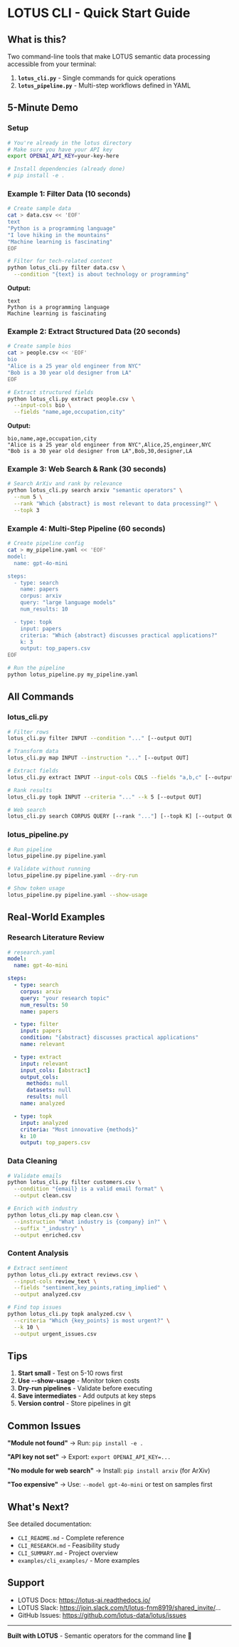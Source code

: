 # LOTUS CLI - Quick Start Guide

## What is this?

Two command-line tools that make LOTUS semantic data processing accessible from your terminal:

1. **`lotus_cli.py`** - Single commands for quick operations
2. **`lotus_pipeline.py`** - Multi-step workflows defined in YAML

## 5-Minute Demo

### Setup
```bash
# You're already in the lotus directory
# Make sure you have your API key
export OPENAI_API_KEY=your-key-here

# Install dependencies (already done)
# pip install -e .
```

### Example 1: Filter Data (10 seconds)
```bash
# Create sample data
cat > data.csv << 'EOF'
text
"Python is a programming language"
"I love hiking in the mountains"
"Machine learning is fascinating"
EOF

# Filter for tech-related content
python lotus_cli.py filter data.csv \
  --condition "{text} is about technology or programming"
```

**Output:**
```
text
Python is a programming language
Machine learning is fascinating
```

### Example 2: Extract Structured Data (20 seconds)
```bash
# Create sample bios
cat > people.csv << 'EOF'
bio
"Alice is a 25 year old engineer from NYC"
"Bob is a 30 year old designer from LA"
EOF

# Extract structured fields
python lotus_cli.py extract people.csv \
  --input-cols bio \
  --fields "name,age,occupation,city"
```

**Output:**
```
bio,name,age,occupation,city
"Alice is a 25 year old engineer from NYC",Alice,25,engineer,NYC
"Bob is a 30 year old designer from LA",Bob,30,designer,LA
```

### Example 3: Web Search & Rank (30 seconds)
```bash
# Search ArXiv and rank by relevance
python lotus_cli.py search arxiv "semantic operators" \
  --num 5 \
  --rank "Which {abstract} is most relevant to data processing?" \
  --topk 3
```

### Example 4: Multi-Step Pipeline (60 seconds)
```bash
# Create pipeline config
cat > my_pipeline.yaml << 'EOF'
model:
  name: gpt-4o-mini

steps:
  - type: search
    name: papers
    corpus: arxiv
    query: "large language models"
    num_results: 10

  - type: topk
    input: papers
    criteria: "Which {abstract} discusses practical applications?"
    k: 3
    output: top_papers.csv
EOF

# Run the pipeline
python lotus_pipeline.py my_pipeline.yaml
```

## All Commands

### lotus_cli.py

```bash
# Filter rows
lotus_cli.py filter INPUT --condition "..." [--output OUT]

# Transform data
lotus_cli.py map INPUT --instruction "..." [--output OUT]

# Extract fields
lotus_cli.py extract INPUT --input-cols COLS --fields "a,b,c" [--output OUT]

# Rank results
lotus_cli.py topk INPUT --criteria "..." --k 5 [--output OUT]

# Web search
lotus_cli.py search CORPUS QUERY [--rank "..."] [--topk K] [--output OUT]
```

### lotus_pipeline.py

```bash
# Run pipeline
lotus_pipeline.py pipeline.yaml

# Validate without running
lotus_pipeline.py pipeline.yaml --dry-run

# Show token usage
lotus_pipeline.py pipeline.yaml --show-usage
```

## Real-World Examples

### Research Literature Review
```yaml
# research.yaml
model:
  name: gpt-4o-mini

steps:
  - type: search
    corpus: arxiv
    query: "your research topic"
    num_results: 50
    name: papers

  - type: filter
    input: papers
    condition: "{abstract} discusses practical applications"
    name: relevant

  - type: extract
    input: relevant
    input_cols: [abstract]
    output_cols:
      methods: null
      datasets: null
      results: null
    name: analyzed

  - type: topk
    input: analyzed
    criteria: "Most innovative {methods}"
    k: 10
    output: top_papers.csv
```

### Data Cleaning
```bash
# Validate emails
python lotus_cli.py filter customers.csv \
  --condition "{email} is a valid email format" \
  --output clean.csv

# Enrich with industry
python lotus_cli.py map clean.csv \
  --instruction "What industry is {company} in?" \
  --suffix "_industry" \
  --output enriched.csv
```

### Content Analysis
```bash
# Extract sentiment
python lotus_cli.py extract reviews.csv \
  --input-cols review_text \
  --fields "sentiment,key_points,rating_implied" \
  --output analyzed.csv

# Find top issues
python lotus_cli.py topk analyzed.csv \
  --criteria "Which {key_points} is most urgent?" \
  --k 10 \
  --output urgent_issues.csv
```

## Tips

1. **Start small** - Test on 5-10 rows first
2. **Use --show-usage** - Monitor token costs
3. **Dry-run pipelines** - Validate before executing
4. **Save intermediates** - Add outputs at key steps
5. **Version control** - Store pipelines in git

## Common Issues

**"Module not found"**
→ Run: `pip install -e .`

**"API key not set"**
→ Export: `export OPENAI_API_KEY=...`

**"No module for web search"**
→ Install: `pip install arxiv` (for ArXiv)

**"Too expensive"**
→ Use: `--model gpt-4o-mini` or test on samples first

## What's Next?

See detailed documentation:
- `CLI_README.md` - Complete reference
- `CLI_RESEARCH.md` - Feasibility study
- `CLI_SUMMARY.md` - Project overview
- `examples/cli_examples/` - More examples

## Support

- LOTUS Docs: https://lotus-ai.readthedocs.io/
- LOTUS Slack: https://join.slack.com/t/lotus-fnm8919/shared_invite/...
- GitHub Issues: https://github.com/lotus-data/lotus/issues

---

**Built with LOTUS** - Semantic operators for the command line 🌸
